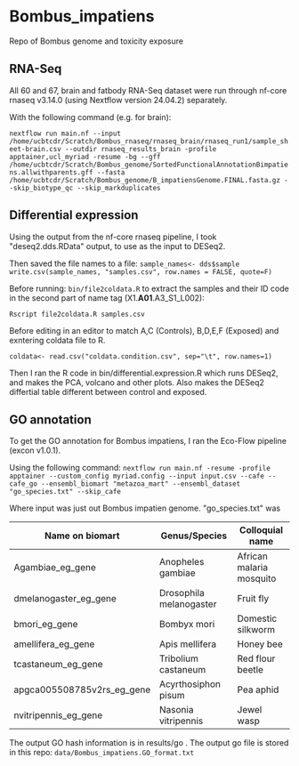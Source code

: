 # Bombus_impatiens
Repo of Bombus genome and toxicity exposure

## RNA-Seq

All 60 and 67, brain and fatbody RNA-Seq dataset were run through nf-core rnaseq v3.14.0 (using Nextflow version 24.04.2) separately.

With the following command (e.g. for brain):

`nextflow run main.nf --input /home/ucbtcdr/Scratch/Bombus_rnaseq/rnaseq_brain/rnaseq_run1/sample_sheet-brain.csv --outdir rnaseq_results_brain -profile apptainer,ucl_myriad -resume -bg --gff /home/ucbtcdr/Scratch/Bombus_genome/SortedFunctionalAnnotationBimpatiens.allwithparents.gff --fasta /home/ucbtcdr/Scratch/Bombus_genome/B_impatiensGenome.FINAL.fasta.gz --skip_biotype_qc --skip_markduplicates`

## Differential expression

Using the output from the nf-core rnaseq pipeline, I took "deseq2.dds.RData" output, to use as the input to DESeq2.

Then saved the file names to a file:
`sample_names<- dds$sample`
`write.csv(sample_names, "samples.csv", row.names = FALSE, quote=F)`

Before running: `bin/file2coldata.R` to extract the samples and their ID code in the second part of name tag (X1.**A01**.A3_S1_L002):

`Rscript file2coldata.R samples.csv`

Before editing in an editor to match A,C (Controls), B,D,E,F (Exposed) and exntering coldata file to R.

`coldata<- read.csv("coldata.condition.csv", sep="\t", row.names=1)`

Then I ran the R code in bin/differential.expression.R
which runs DESeq2, and makes the PCA, volcano and other plots. Also makes the DESeq2 differtial table different between control and exposed.

## GO annotation

To get the GO annotation for Bombus impatiens, I ran the Eco-Flow pipeline (excon v1.0.1). 

Using the following command:
`nextflow run main.nf -resume -profile apptainer --custom_config myriad.config --input input.csv --cafe --cafe_go --ensembl_biomart "metazoa_mart" --ensembl_dataset "go_species.txt" --skip_cafe`

Where input was just out Bombus impatien genome. "go_species.txt" was 

 | Name on biomart | Genus/Species | Colloquial name |
| --------------- | --------------- | --------------- | 
 | Agambiae_eg_gene | Anopheles gambiae | African malaria mosquito | 
 | dmelanogaster_eg_gene | Drosophila melanogaster | Fruit fly | 
 | bmori_eg_gene | Bombyx mori | Domestic silkworm | 
 | amellifera_eg_gene | Apis mellifera | Honey bee | 
 | tcastaneum_eg_gene | Tribolium castaneum | Red flour beetle | 
 | apgca005508785v2rs_eg_gene | Acyrthosiphon pisum | Pea aphid | 
 | nvitripennis_eg_gene | Nasonia vitripennis | Jewel wasp |

The output GO hash information is in results/go . The output go file is stored in this repo:
`data/Bombus_impatiens.GO_format.txt`
